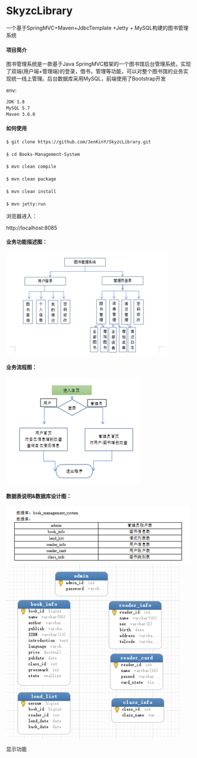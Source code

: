 # SkyzcLibrary
一个基于SpringMVC+Maven+JdbcTemplate +Jetty + MySQL构建的图书管理系统
#### 项目简介
图书管理系统是一款基于Java SpringMVC框架的一个图书馆后台管理系统，实现了双端(用户端+管理端)的登录，借书，管理等功能，可以对整个图书馆的业务实现统一线上管理。后台数据库采用MySQL，前端使用了Bootstrap开发

env: 

```bash
JDK 1.8
MySQL 5.7
Maven 3.6.0
```

#### 如何使用

```bash
$ git clone https://github.com/JenKinY/SkyzcLibrary.git

$ cd Books-Management-System

$ mvn clean compile

$ mvn clean package

$ mvn clean install

$ mvn jetty:run
```

浏览器进入：

http://localhost:8085

####  业务功能描述图：

![功能描述图](https://github.com/JenKinY/SkyzcLibrary/raw/master/preview/业务功能概述.png)

#### 业务流程图：

![功能描述图](https://github.com/JenKinY/SkyzcLibrary/raw/master/preview/业务流程图.png)

#### 数据表说明&数据库设计图：
![功能描述图](https://github.com/JenKinY/SkyzcLibrary/raw/master/db/数据表说明.png)
![功能描述图](https://github.com/JenKinY/SkyzcLibrary/raw/master/db/数据库E-R.png)


显示功能

